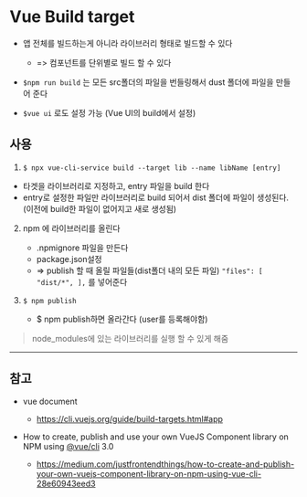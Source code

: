 # Vue Build target
* 앱 전체를 빌드하는게 아니라 라이브러리 형태로 빌드할 수 있다
	* => 컴포넌트를 단위별로 빌드 할 수 있다

* `$npm run build` 는 모든 src폴더의 파일을 번들링해서 dust 폴더에 파일을 만들어 준다
* `$vue ui` 로도 설정 가능 (Vue UI의 build에서 설정)


## 사용
1. `$ npx vue-cli-service build --target lib --name libName [entry]`
* 타겟을 라이브러리로 지정하고, entry 파일을 build 한다
* entry로 설정한 파일만 라이브러리로 build 되어서 dist 폴더에 파일이 생성된다.(이전에 build한 파일이 없어지고 새로 생성됨)

2. npm 에 라이브러리를 올린다
	* .npmignore 파일을 만든다
	* package.json설정
	* => publish 할 때 올릴 파일들(dist폴더 내의 모든 파일) `"files": [ "dist/*", ],` 를 넣어준다

2. `$ npm publish`
	* $ npm publish하면 올라간다 (user를 등록해야함)

> <npx>  
> node_modules에 있는 라이브러리를 실행 할 수 있게 해줌  


- - - -

## 참고
* vue document
	* https://cli.vuejs.org/guide/build-targets.html#app

* How to create, publish and use your own VueJS Component library on NPM using [@vue/cli](https://github.com/vuejs/vue-cli) 3.0
	* https://medium.com/justfrontendthings/how-to-create-and-publish-your-own-vuejs-component-library-on-npm-using-vue-cli-28e60943eed3


